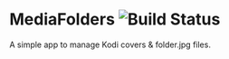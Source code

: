 # MediaFolders ![Build Status](https://travis-ci.org/akritikos/MediaFolders.svg?branch=master)
A simple app to manage Kodi covers & folder.jpg files.